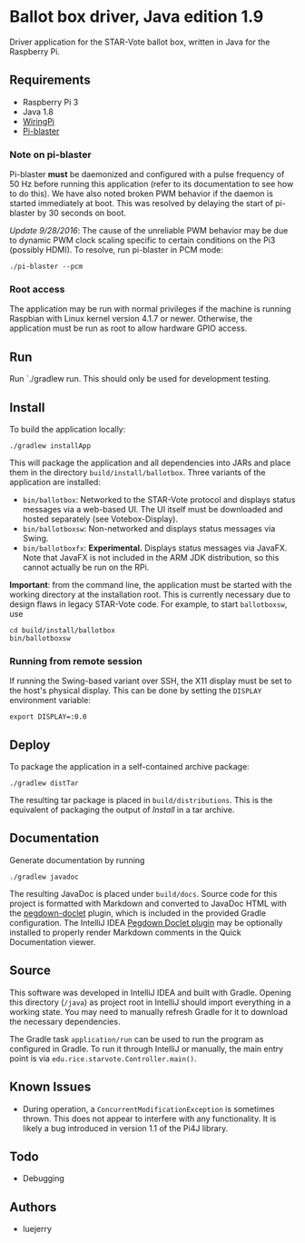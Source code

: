 # Ballot box driver, Java edition 1.9

Driver application for the STAR-Vote ballot box, written in Java for the Raspberry Pi.

## Requirements
- Raspberry Pi 3
- Java 1.8
- [WiringPi](http://wiringpi.com/)
- [Pi-blaster](https://github.com/sarfata/pi-blaster)

### Note on pi-blaster
Pi-blaster **must** be daemonized and configured with a pulse frequency of 50 Hz before
running this application (refer to its documentation to see how to do this). We have
also noted broken PWM behavior if the daemon is started immediately at boot. This was
resolved by delaying the start of pi-blaster by 30 seconds on boot.

*Update 9/28/2016*: The cause of the unreliable PWM behavior may be due to dynamic
PWM clock scaling specific to certain conditions on the Pi3 (possibly HDMI). To
resolve, run pi-blaster in PCM mode:

`./pi-blaster --pcm`

### Root access
The application may be run with normal privileges if the machine is running Raspbian
with Linux kernel version 4.1.7 or newer. Otherwise, the application must be run as
root to allow hardware GPIO access.

## Run
Run `./gradlew run. This should only be used for development testing.

## Install
To build the application locally:

`./gradlew installApp`

This will package the application and all dependencies into JARs and place
them in the directory `build/install/ballotbox`. Three variants of the
application are installed:

* `bin/ballotbox`: Networked to the STAR-Vote protocol and displays status
messages via a web-based UI. The UI itself must be downloaded and hosted
separately (see Votebox-Display).
* `bin/ballotboxsw`: Non-networked and displays status messages via Swing.
* `bin/ballotboxfx`: **Experimental.** Displays status messages via JavaFX.
Note that JavaFX is not included in the ARM JDK distribution, so this cannot
actually be run on the RPi.

**Important**: from the command line, the application must be started with
the working directory at the installation root. This is currently necessary
due to design flaws in legacy STAR-Vote code. For example, to start
`ballotboxsw`, use

~~~
cd build/install/ballotbox
bin/ballotboxsw
~~~

### Running from remote session
If running the Swing-based variant over SSH, the X11 display must be set to
the host's physical display. This can be done by setting the `DISPLAY`
environment variable:

`export DISPLAY=:0.0`


## Deploy
To package the application in a self-contained archive package:

`./gradlew distTar`

The resulting tar package is placed in `build/distributions`. This is the equivalent of
packaging the output of _Install_ in a tar archive.

## Documentation
Generate documentation by running

`./gradlew javadoc`

The resulting JavaDoc is placed under `build/docs`. Source code for this
project is formatted with Markdown and converted to JavaDoc HTML with the
[pegdown-doclet](https://github.com/Abnaxos/pegdown-doclet) plugin, which is
included in the provided Gradle configuration. The IntelliJ IDEA [Pegdown
Doclet plugin](https://plugins.jetbrains.com/plugin/7253?pr=idea) may be
optionally installed to properly render Markdown comments in the Quick
Documentation viewer.

## Source
This software was developed in IntelliJ IDEA and built with Gradle. Opening
this directory (`/java`) as project root in IntelliJ should import everything
in a working state. You may need to manually refresh Gradle for it to download
the necessary dependencies.

The Gradle task `application/run` can be used to run the program as configured
in Gradle. To run it through IntelliJ or manually, the main entry point is via
`edu.rice.starvote.Controller.main()`.

## Known Issues
* During operation, a `ConcurrentModificationException` is sometimes thrown.
This does not appear to interfere with any functionality. It is likely a bug
introduced in version 1.1 of the Pi4J library.

## Todo
- Debugging

## Authors
- luejerry
